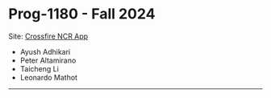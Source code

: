 # Prog-1180 - Fall 2024

Site: [Crossfire NCR App](https://leomathot.github.io/Prog-1180/)

- Ayush Adhikari
- Peter Altamirano
- Taicheng Li
- Leonardo Mathot


-- --
